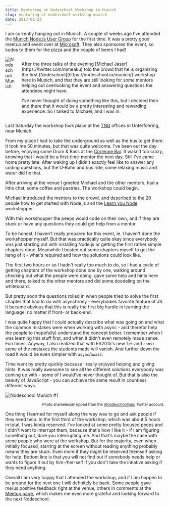 ```yaml
---
title: Mentoring at Nodeschool Workshop in Munich
slug: mentoring-at-nodeschool-workshop-munich
date: 2017-01-23
---
```


I am currently hanging out in Munich. A couple of weeks ago I've attended the
[Munich Node.js User Group](http://www.mnug.de/) for the first time. It was a
pretty good meetup and event over at
[Microsoft](https://www.microsoft.com/en-us/mtc/locations/munich.aspx). They
also sponsored the event, so kudos to them for the pizza and the couple of beers
I had!

<div class="columns">
  <div class="column is-3">
    <img src="/assets/images/nodeschoolmuc.png" alt="Nodeschool Munich">
  </div>
  <div class="column">
    <p>
After the three talks of the evening [Michael Jaser](https://twitter.com/mmeaku)
told the crowd that he is organizing the first
[Nodeschool](https://nodeschool.io/munich/) workshop here in Munich, and that
they are still looking for some mentors helping out overlooking the event and
answering questions the attendees might have.
    </p>
    <p>
I've never thought of doing something like this, but I decided then and there
that it would be a pretty interesting and rewarding experience. So I talked to
Michael, and I was in.
    </p>
  </div>
</div>

Last Saturday the workshop took place at the
[TNG](https://www.tngtech.com/en.html) offices in Unterföhring, near Munich.

From my place I had to take the underground as well as the bus to get there. It
took me 50 minutes, but that was quite welcome. I've been out the day before,
enjoying some Drum & Bass at the [Corleone Bar](http://www.corleone.cc/). It
wasn't too crazy, knowing that I would be a first-time-mentor the next day.
Still I've came home pretty late. After waking up I didn't exactly feel like to
answer any coding questions, but the U-Bahn and bus ride, some relaxing music
and water did fix that.

After arriving at the venue I greeted Michael and the other mentors, had a
little chat, some coffee and pastries. The workshop could begin.

Michael introduced the mentors to the crowd, and described to the 20 people how
to get started with Node.js and the
[Learn you Node](https://github.com/workshopper/learnyounode) workshopper.

With this workshopper the peeps would code on their own, and if they are stuck
or have any questions they could get help from a mentor.

To be honest, I haven't really prepared for this event, ie. I haven't done the
workshopper myself. But that was practically quite okay since everybody was just
starting out with installing Node.js or getting the first rather simple chapters
done. Meanwhile I busted out some chapters myself to get the hang of it - what's
required and how the solutions could look like.

The first two hours or so I hadn't really too much to do, so I had a cycle of
getting chapters of the workshop done one by one, walking around checking out
what the people were doing, gave some help and hints here and there, talked to
the other mentors and did some doodeling on the whiteboard.

But pretty soon the questions rolled in when people tried to solve the first
chapter that had to do with asynchrony - everybodies favorite feature of JS. It
became obvious that this is really the first big hurdle in learning the
language, no matter if front- or back-end.

I was quite happy that I could actually describe what was going on and what the
common mistakes were when working with async - and therefor help the people to
(hopefully) understand the concept better. I remember when I was learning this
stuff first, and when it didn't even remotely made sense. Fun times. Anyway, I
also realized that with ES2015's new `let` and `const` some of the mistakes the
students made will vanish. And further down the road it would be even simpler
with `async`/`await`.

Time went by pretty quickly because I really enjoyed helping and giving hints.
It was really awesome to see all the different solutions everybody was coming up
with - some of I would've never thought of. But that is also the beauty of
JavaScript - you can achieve the same result in countless different ways.

![Nodeschool Munich #1](/images/nodeschoolworkshop1.jpg)

<small style="display:block;text-align:right;">
  Photo shamelessly ripped from the
  <a href="https://twitter.com/nodeschoolmuc">@nodeschoolmuc</a> Twitter
  account.
</small>

One thing I learned for myself along the way was to go and ask people if they
need help. In the first third of the workshop, which was about 5 hours in total,
I was kinda reserved. I've looked at some pretty focused peeps and I didn't want
to interrupt them, because that's how I like it - if I am figuring something
out, dare you interrupting me. And that's maybe the case with some people who
were at the workshop. But for the majority, even when initially focused,
starring at the screen without reading anything probably means they are stuck.
Even more if they might be reserved themself asking for help. Bottom line is
that you will not find out if somebody needs help or wants to figure it out by
him-/her-self if you don't take the intiative asking if they need anything.

Overall I am very happy that I attended the workshop, and if I am happen to be
around for the next one I will definitely be back. Some people gave me/us
positive feedback right at the venue, others in comments at the
[Meetup page](https://www.meetup.com/de-DE/Nodeschool-Munich/events/236819959/),
which makes me even more grateful and looking forward to the next Nodeschool.

